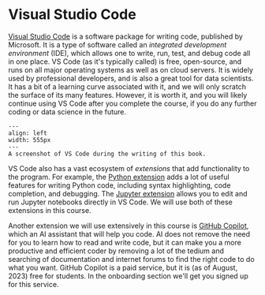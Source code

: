 # Visual Studio Code

[Visual Studio Code](https://code.visualstudio.com/Download) is a software package for writing code, published by Microsoft. It is a type of software called an *integrated development environment* (IDE), which allows one to write, run, test, and debug code all in one place. VS Code (as it's typically called) is free, open-source, and runs on all major operating systems as well as on cloud servers. It is widely used by professional developers, and is also a great tool for data scientists. It has a bit of a learning curve associated with it, and we will only scratch the surface of its many features. However, it is worth it, and you will likely continue using VS Code after you complete the course, if you do any further coding or data science in the future.

```{figure} images/vscode.png
---
align: left
width: 555px
---
A screenshot of VS Code during the writing of this book.
```

VS Code also has a vast ecosystem of *extensions* that add functionality to the program. For example, the [Python extension](https://marketplace.visualstudio.com/items?itemName=ms-python.python) adds a lot of useful features for writing Python code, including syntax highlighting, code completion, and debugging. The [Jupyter extension](https://marketplace.visualstudio.com/items?itemName=ms-toolsai.jupyter) allows you to edit and run Jupyter notebooks directly in VS Code. We will use both of these extensions in this course.

Another extension we will use extensively in this course is [GitHub Copilot](https://copilot.github.com/), which an AI assistant that will help you code. AI does not remove the need for you to learn how to read and write code, but it can make you a more productive and efficient coder by removing a lot of the tedium and searching of documentation and internet forums to find the right code to do what you want. GitHub Copilot is a paid service, but it is (as of August, 2023) free for students. In the onboarding section we'll get you signed up for this service.
